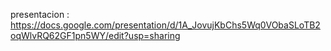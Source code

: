presentacion : https://docs.google.com/presentation/d/1A_JovujKbChs5Wq0VObaSLoTB2oqWlvRQ62GF1pn5WY/edit?usp=sharing
